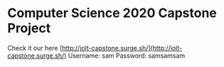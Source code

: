 # Computer Science 2020 Capstone Project

Check it our here [http://jolt-capstone.surge.sh/](http://jolt-capstone.surge.sh/)
Username: sam
Password: samsamsam
